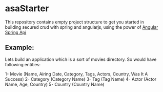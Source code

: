 # asaStarter

This repository contains empty project structure to get you started in building secured crud with spring and angularjs, using the power of [Angular Spring Api](https://github.com/ArslanAnjum/angularSpringApi)

## Example:

Lets build an application which is a sort of movies directory. So would have following entities:

1- Movie (Name, Airing Date, Category, Tags, Actors, Country, Was It A Success)
2- Category (Category Name)
3- Tag (Tag Name)
4- Actor (Actor Name, Age, Country)
5- Country (Country Name)



